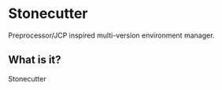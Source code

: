 # Stonecutter
Preprocessor/JCP inspired multi-version environment manager.

## What is it?
Stonecutter 
